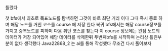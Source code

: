 틀렸다

첫 bfs에서 최초로 목표노드를 탐색하면 그것이 바로 최단 거리 이다
그때 즉시 종료 하며
해당 노드를 거친 코스를 course 에 저장 한다
복귀 bfs에서는 해당 course정보를 가지고 중복노드를 피하며 다음 취단 코스를 찾는다
이 course 정보에는 읜점 노드의 데이터가 저장 되어있어 해당 데이터를 삭제한뒤
두번째bfs를 시작하며
논리상 틀린부분이 없다 생각했다
Java22868_2 는 ai를 통해 작성했다
무조건 다시 풀어보자